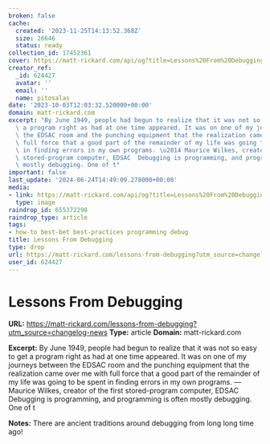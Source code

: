```yaml
---
broken: false
cache:
  created: '2023-11-25T14:13:52.368Z'
  size: 26646
  status: ready
collection_id: 17452361
cover: https://matt-rickard.com/api/og?title=Lessons%20From%20Debugging
creator_ref:
  _id: 624427
  avatar: ''
  email: ''
  name: pitosalas
date: '2023-10-03T12:03:32.520000+00:00'
domain: matt-rickard.com
excerpt: "By June 1949, people had begun to realize that it was not so easy to get\
  \ a program right as had at one time appeared. It was on one of my journeys between\
  \ the EDSAC room and the punching equipment that the realization came over me with\
  \ full force that a good part of the remainder of my life was going to be spent\
  \ in finding errors in my own programs. \u2014 Maurice Wilkes, creator of the first\
  \ stored-program computer, EDSAC  Debugging is programming, and programming is often\
  \ mostly debugging. One of t"
important: false
last_update: '2024-06-24T14:49:09.278000+00:00'
media:
- link: https://matt-rickard.com/api/og?title=Lessons%20From%20Debugging
  type: image
raindrop_id: 655372298
raindrop_type: article
tags:
- how-to best-bet best-practices programming debug
title: Lessons From Debugging
type: drop
url: https://matt-rickard.com/lessons-from-debugging?utm_source=changelog-news
user_id: 624427
---
```


# Lessons From Debugging

**URL:** https://matt-rickard.com/lessons-from-debugging?utm_source=changelog-news
**Type:** article
**Domain:** matt-rickard.com

**Excerpt:** By June 1949, people had begun to realize that it was not so easy to get a program right as had at one time appeared. It was on one of my journeys between the EDSAC room and the punching equipment that the realization came over me with full force that a good part of the remainder of my life was going to be spent in finding errors in my own programs. — Maurice Wilkes, creator of the first stored-program computer, EDSAC  Debugging is programming, and programming is often mostly debugging. One of t

**Notes:**
There are ancient traditions around debugging from long long time ago!
